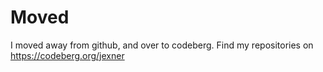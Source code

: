# Moved
I moved away from github, and over to codeberg. Find my repositories on https://codeberg.org/jexner
